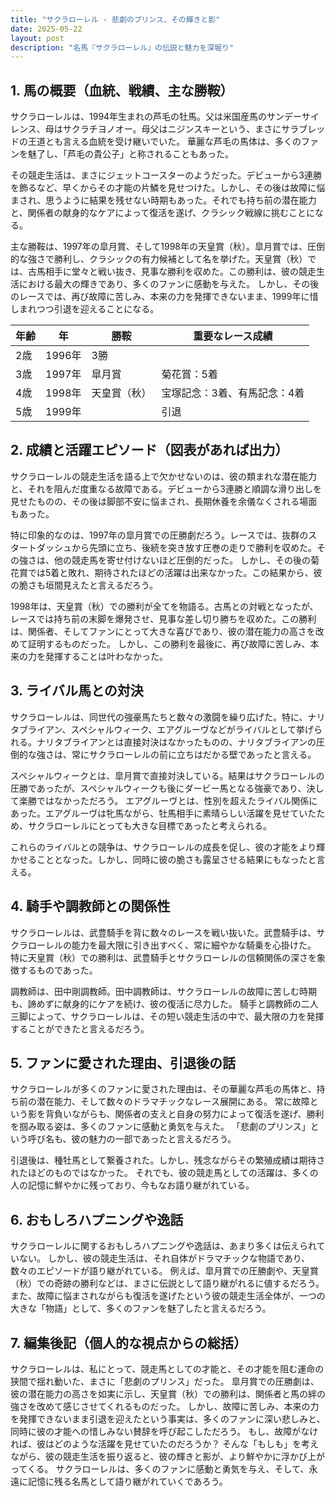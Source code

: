 ```yaml
---
title: "サクラローレル - 悲劇のプリンス、その輝きと影"
date: 2025-05-22
layout: post
description: "名馬『サクラローレル』の伝説と魅力を深堀り"
---
```


## 1. 馬の概要（血統、戦績、主な勝鞍）

サクラローレルは、1994年生まれの芦毛の牡馬。父は米国産馬のサンデーサイレンス、母はサクラチヨノオー。母父はニジンスキーという、まさにサラブレッドの王道とも言える血統を受け継いでいた。  華麗な芦毛の馬体は、多くのファンを魅了し、「芦毛の貴公子」と称されることもあった。

その競走生活は、まさにジェットコースターのようだった。デビューから3連勝を飾るなど、早くからその才能の片鱗を見せつけた。しかし、その後は故障に悩まされ、思うように結果を残せない時期もあった。それでも持ち前の潜在能力と、関係者の献身的なケアによって復活を遂げ、クラシック戦線に挑むことになる。

主な勝鞍は、1997年の皐月賞、そして1998年の天皇賞（秋）。皐月賞では、圧倒的な強さで勝利し、クラシックの有力候補として名を挙げた。天皇賞（秋）では、古馬相手に堂々と戦い抜き、見事な勝利を収めた。この勝利は、彼の競走生活における最大の輝きであり、多くのファンに感動を与えた。  しかし、その後のレースでは、再び故障に苦しみ、本来の力を発揮できないまま、1999年に惜しまれつつ引退を迎えることになる。

| 年齢 | 年 | 勝鞍 | 重要なレース成績 |
|---|---|---|---|
| 2歳 | 1996年 | 3勝 |  |
| 3歳 | 1997年 | 皐月賞 | 菊花賞：5着 |
| 4歳 | 1998年 | 天皇賞（秋） |  宝塚記念：3着、有馬記念：4着 |
| 5歳 | 1999年 |  |  引退 |


## 2. 成績と活躍エピソード（図表があれば出力）

サクラローレルの競走生活を語る上で欠かせないのは、彼の類まれな潜在能力と、それを阻んだ度重なる故障である。デビューから3連勝と順調な滑り出しを見せたものの、その後は脚部不安に悩まされ、長期休養を余儀なくされる場面もあった。

特に印象的なのは、1997年の皐月賞での圧勝劇だろう。レースでは、抜群のスタートダッシュから先頭に立ち、後続を突き放す圧巻の走りで勝利を収めた。その強さは、他の競走馬を寄せ付けないほど圧倒的だった。  しかし、その後の菊花賞では5着と敗れ、期待されたほどの活躍は出来なかった。この結果から、彼の脆さも垣間見えたと言えるだろう。

1998年は、天皇賞（秋）での勝利が全てを物語る。古馬との対戦となったが、レースでは持ち前の末脚を爆発させ、見事な差し切り勝ちを収めた。この勝利は、関係者、そしてファンにとって大きな喜びであり、彼の潜在能力の高さを改めて証明するものだった。  しかし、この勝利を最後に、再び故障に苦しみ、本来の力を発揮することは叶わなかった。


## 3. ライバル馬との対決

サクラローレルは、同世代の強豪馬たちと数々の激闘を繰り広げた。特に、ナリタブライアン、スペシャルウィーク、エアグルーヴなどがライバルとして挙げられる。ナリタブライアンとは直接対決はなかったものの、ナリタブライアンの圧倒的な強さは、常にサクラローレルの前に立ちはだかる壁であったと言える。

スペシャルウィークとは、皐月賞で直接対決している。結果はサクラローレルの圧勝であったが、スペシャルウィークも後にダービー馬となる強豪であり、決して楽勝ではなかっただろう。  エアグルーヴとは、性別を超えたライバル関係にあった。エアグルーヴは牝馬ながら、牡馬相手に素晴らしい活躍を見せていたため、サクラローレルにとっても大きな目標であったと考えられる。

これらのライバルとの競争は、サクラローレルの成長を促し、彼の才能をより輝かせることとなった。しかし、同時に彼の脆さも露呈させる結果にもなったと言える。


## 4. 騎手や調教師との関係性

サクラローレルは、武豊騎手を背に数々のレースを戦い抜いた。武豊騎手は、サクラローレルの能力を最大限に引き出すべく、常に細やかな騎乗を心掛けた。  特に天皇賞（秋）での勝利は、武豊騎手とサクラローレルの信頼関係の深さを象徴するものであった。

調教師は、田中剛調教師。田中調教師は、サクラローレルの故障に苦しむ時期も、諦めずに献身的にケアを続け、彼の復活に尽力した。  騎手と調教師の二人三脚によって、サクラローレルは、その短い競走生活の中で、最大限の力を発揮することができたと言えるだろう。


## 5. ファンに愛された理由、引退後の話

サクラローレルが多くのファンに愛された理由は、その華麗な芦毛の馬体と、持ち前の潜在能力、そして数々のドラマチックなレース展開にある。  常に故障という影を背負いながらも、関係者の支えと自身の努力によって復活を遂げ、勝利を掴み取る姿は、多くのファンに感動と勇気を与えた。  「悲劇のプリンス」という呼び名も、彼の魅力の一部であったと言えるだろう。

引退後は、種牡馬として繋養された。しかし、残念ながらその繁殖成績は期待されたほどのものではなかった。  それでも、彼の競走馬としての活躍は、多くの人の記憶に鮮やかに残っており、今もなお語り継がれている。


## 6. おもしろハプニングや逸話

サクラローレルに関するおもしろハプニングや逸話は、あまり多くは伝えられていない。  しかし、彼の競走生活は、それ自体がドラマチックな物語であり、数々のエピソードが語り継がれている。  例えば、皐月賞での圧勝劇や、天皇賞（秋）での奇跡の勝利などは、まさに伝説として語り継がれるに値するだろう。  また、故障に悩まされながらも復活を遂げたという彼の競走生活全体が、一つの大きな「物語」として、多くのファンを魅了したと言えるだろう。


## 7. 編集後記（個人的な視点からの総括）

サクラローレルは、私にとって、競走馬としての才能と、その才能を阻む運命の狭間で揺れ動いた、まさに「悲劇のプリンス」だった。  皐月賞での圧勝劇は、彼の潜在能力の高さを如実に示し、天皇賞（秋）での勝利は、関係者と馬の絆の強さを改めて感じさせてくれるものだった。  しかし、故障に苦しみ、本来の力を発揮できないまま引退を迎えたという事実は、多くのファンに深い悲しみと、同時に彼の才能への惜しみない賛辞を呼び起こしただろう。  もし、故障がなければ、彼はどのような活躍を見せていたのだろうか？  そんな「もしも」を考えながら、彼の競走生活を振り返ると、彼の輝きと影が、より鮮やかに浮かび上がってくる。  サクラローレルは、多くのファンに感動と勇気を与え、そして、永遠に記憶に残る名馬として語り継がれていくであろう。
